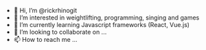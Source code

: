- 👋 Hi, I’m @rickrhinogit
- 👀 I’m interested in weightlifting, programming, singing and games
- 🌱 I’m currently learning Javascript frameworks (React, Vue.js)
- 💞️ I’m looking to collaborate on ...
- 📫 How to reach me ...

<!---
rickrhinogit/rickrhinogit is a ✨ special ✨ repository because its `README.md` (this file) appears on your GitHub profile.
You can click the Preview link to take a look at your changes.
--->
